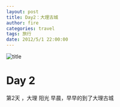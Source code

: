 ```yaml
---
layout: post
title: Day2：大理古城
author: fire
categories: travel 
tags: 旅行
date: 2012/5/1 22:00:00
---
```


![title](https://image.sideproject.cn/titlex/titlex_065.jpg)

Day 2
===

第2天 ，大理
阳光
早晨，早早的到了大理古城 